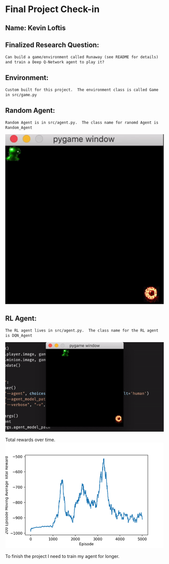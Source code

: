 # Final Project Check-in

## Name: Kevin Loftis

## Finalized Research Question:
    Can build a game/environment called Runaway (see README for details) and train a Deep Q-Network agent to play it?

## Environment:
    Custom built for this project.  The environment class is called Game in src/game.py

## Random Agent:
    Random Agent is in src/agent.py.  The class name for ranomd Agent is Random_Agent

![random_example](./images/runaway_random_agent.gif)


## RL Agent:
    The RL agent lives in src/agent.py.  The class name for the RL agent is DQN_Agent

![dqn_example](./images/pygame_dqn_5000_episodes.gif)

Total rewards over time.
![rewards_over_time](./images/rewards_over_time.png)



To finish the project I need to train my agent for longer.